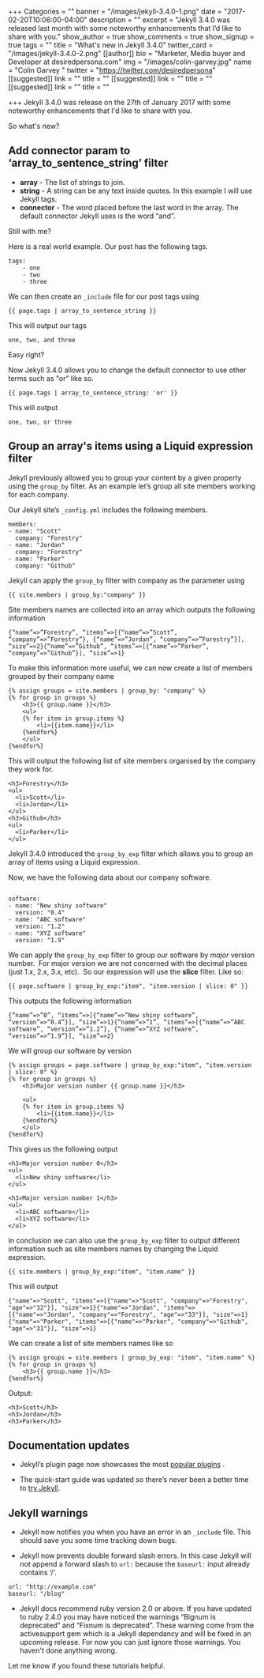 +++
Categories = ""
banner = "/images/jekyll-3.4.0-1.png"
date = "2017-02-20T10:06:00-04:00"
description = ""
excerpt = "Jekyll 3.4.0 was released last month with some noteworthy enhancements that I’d like to share with you."
show_author = true
show_comments = true
show_signup = true
tags = ""
title = "What's new in Jekyll 3.4.0"
twitter_card = "/images/jekyll-3.4.0-2.png"
[[author]]
bio = "Marketer, Media buyer and Developer at desiredpersona.com"
img = "/images/colin-garvey.jpg"
name = "Colin Garvey "
twitter = "https://twitter.com/desiredpersona"
[[suggested]]
link = ""
title = ""
[[suggested]]
link = ""
title = ""
[[suggested]]
link = ""
title = ""

+++
Jekyll 3.4.0 was release on the 27th of January 2017 with some noteworthy enhancements that I'd like to share with you.  

So what's new?  

## Add connector param to ‘array_to_sentence_string’ filter

*   **array** - The list of strings to join.
*   **string** - A string can be any text inside quotes. In this example I will use Jekyll tags.
*   **connector** - The word placed before the last word in the array. The default connector Jekyll uses is the word “and”.

Still with me?

Here is a real world example. Our post has the following tags.

```
tags:
	- one
	- two
	- three
```

We can then create an `_include` file for our post tags using

```
{{ page.tags | array_to_sentence_string }}
```

This will output our tags

```
one, two, and three
```

Easy right?

Now Jekyll 3.4.0 allows you to change the default connector to use other terms such as "or” like so.

```
{{ page.tags | array_to_sentence_string: 'or' }}
```

This will output

```
one, two, or three
```

## Group an array's items using a Liquid expression filter

Jekyll previously allowed you to group your content by a given property using the `group_by` filter. As an example let’s group all site members working for each company.

Our Jekyll site’s `_config.yml` includes the following members.

```
members:
- name: "Scott"
  company: "Forestry"
- name: "Jordan"
  company: "Forestry"
- name: "Parker"
  company: "Github"
```

Jekyll can apply the `group_by` filter with company as the parameter using

```
{{ site.members | group_by:"company" }}
```

Site members names are collected into an array which outputs the following information

```
{“name”=>”Forestry”, “items”=>[{“name”=>”Scott”, “company”=>”Forestry”}, {“name”=>”Jordan”, “company”=>”Forestry”}], “size”=>2}{“name”=>”Github”, “items”=>[{“name”=>”Parker”, “company”=>”Github”}], “size”=>1}
```

To make this information more useful, we can now create a list of members grouped by their company name

```
{% assign groups = site.members | group_by: "company" %}
{% for group in groups %}
    <h3>{{ group.name }}</h3>
    <ul>
    {% for item in group.items %}
        <li>{{item.name}}</li>
    {%endfor%}
    </ul>
{%endfor%}
```

This will output the following list of site members organised by the company they work for.

```
<h3>Forestry</h3>
<ul>
  <li>Scott</li>
  <li>Jordan</li>
</ul>
<h3>Github</h3>
<ul>
  <li>Parker</li>
</ul>
```

Jekyll 3.4.0 introduced the `group_by_exp` filter which allows you to group an array of items using a Liquid expression.

Now, we have the following data about our company software.

```

software:
- name: "New shiny software"
  version: "0.4"
- name: "ABC software"
  version: "1.2"
- name: "XYZ software"
  version: "1.9"
```

We can apply the `group_by_exp` filter to group our software by _major_ version number.  For major version we are not concerned with the decimal places (just 1.x, 2.x, 3.x, etc).  So our expression will use the **slice** filter. Like so:

```
{{ page.software | group_by_exp:"item", "item.version | slice: 0" }}
```

This outputs the following information

```
{“name”=>”0”, “items”=>[{“name”=>”New shiny software”, “version”=>”0.4”}], “size”=>1}{“name”=>”1”, “items”=>[{“name”=>”ABC software”, “version”=>”1.2”}, {“name”=>”XYZ software”, “version”=>”1.9”}], “size”=>2}
```

We will group our software by version

```
{% assign groups = page.software | group_by_exp:"item", "item.version | slice: 0" %}
{% for group in groups %}
    <h3>Major version number {{ group.name }}</h3>

    <ul>
    {% for item in group.items %}
        <li>{{item.name}}</li>
    {%endfor%}
    </ul>
{%endfor%}
```

This gives us the following output

```
<h3>Major version number 0</h3>
<ul>
  <li>New shiny software</li>
</ul>

<h3>Major version number 1</h3>
<ul>
  <li>ABC software</li>
  <li>XYZ software</li>
</ul>
```

In conclusion we can also use the `group_by_exp` filter to output different information such as site members names by changing the Liquid expression.

```
{{ site.members | group_by_exp:"item", "item.name" }}
```

This will output

```
{"name"=>"Scott", "items"=>[{"name"=>"Scott", "company"=>"Forestry", "age"=>"32"}], "size"=>1}{"name"=>"Jordan", "items"=>[{"name"=>"Jordan", "company"=>"Forestry", "age"=>"33"}], "size"=>1}{"name"=>"Parker", "items"=>[{"name"=>"Parker", "company"=>"Github", "age"=>"31"}], "size"=>1}
```

We can create a list of site members names like so

```
{% assign groups = site.members | group_by_exp: "item", "item.name" %}
{% for group in groups %}
    <h3>{{ group.name }}</h3>
{%endfor%}
```

Output:

```
<h3>Scott</h3>
<h3>Jordan</h3>
<h3>Parker</h3>
```

## Documentation updates

*   Jekyll’s plugin page now showcases the most [popular plugins](http://jekyllrb.com/docs/plugins/#available-plugins/) .

*   The quick-start guide was updated so there’s never been a better time to [try Jekyll](https://jekyllrb.com/).

## Jekyll warnings

*   Jekyll now notifies you when you have an error in an `_include` file. This should save you some time tracking down bugs.

*   Jekyll now prevents double forward slash errors. In this case Jekyll will not append a forward slash to `url:` because the `baseurl:` input already contains ‘/‘.

```
url: "http://example.com"
baseurl: "/blog"
```

*   Jekyll docs recommend ruby version 2.0 or above. If you have updated to ruby 2.4.0 you may have noticed the warnings “Bignum is deprecated” and “Fixnum is deprecated”. These warning come from the activesupport gem which is a Jekyll dependancy and will be fixed in an upcoming release. For now you can just ignore those warnings. You haven't done anything wrong.

Let me know if you found these tutorials helpful.